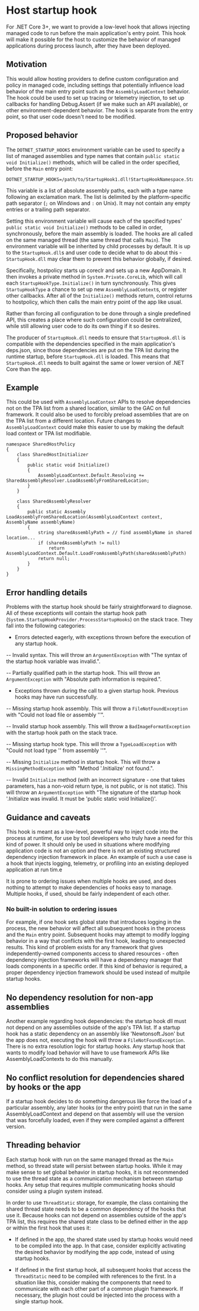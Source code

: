 # Host startup hook

For .NET Core 3+, we want to provide a low-level hook that allows
injecting managed code to run before the main application's entry
point. This hook will make it possible for the host to customize the
behavior of managed applications during process launch, after they
have been deployed.

## Motivation

This would allow hosting providers to define custom configuration and
policy in managed code, including settings that potentially influence
load behavior of the main entry point such as the
`AssemblyLoadContext` behavior. The hook could be used to set up
tracing or telemetry injection, to set up callbacks for handling
Debug.Assert (if we make such an API available), or other
environment-dependent behavior. The hook is separate from the entry
point, so that user code doesn't need to be modified.

## Proposed behavior

The `DOTNET_STARTUP_HOOKS` environment variable can be used to specify
a list of managed assemblies and type names that contain `public
static void Initialize()` methods, which will be called in the order
specified, before the `Main` entry point:

```
DOTNET_STARTUP_HOOKS=/path/to/StartupHook1.dll!StartupHookNamespace.StartupHookType1;/path/to/StartupHook2.dll!StartupHookNamespace.StartupHookType2
```

This variable is a list of absolute assembly paths, each with a type
name following an exclamation mark. The list is delimited by the
platform-specific path separator (`;` on Windows and `:` on Unix). It
may not contain any empty entries or a trailing path separator.

Setting this environment variable will cause each of the specified
types' `public static void Initialize()` methods to be called in
order, synchronously, before the main assembly is loaded. The hooks
are all called on the same managed thread (the same thread that calls
`Main`). The environment variable will be inherited by child processes
by default. It is up to the `StartupHook.dll`s and user code to decide
what to do about this - `StartupHook.dll` may clear them to prevent
this behavior globally, if desired.

Specifically, hostpolicy starts up coreclr and sets up a new
AppDomain. It then invokes a private method in
`System.Private.CoreLib`, which will call each
`StartupHookType.Initialize()` in turn synchronously. This gives
`StartupHookType` a chance to set up new `AssemblyLoadContext`s, or
register other callbacks. After all of the `Initialize()` methods
return, control returns to hostpolicy, which then calls the main entry
point of the app like usual.

Rather than forcing all configuration to be done through a single
predefined API, this creates a place where such configuration could be
centralized, while still allowing user code to do its own thing if it
so desires.

The producer of `StartupHook.dll` needs to ensure that
`StartupHook.dll` is compatible with the dependencies specified in the
main application's deps.json, since those dependencies are put on the
TPA list during the runtime startup, before `StartupHook.dll` is
loaded. This means that `StartupHook.dll` needs to built against the
same or lower version of .NET Core than the app.

## Example

This could be used with `AssemblyLoadContext` APIs to resolve
dependencies not on the TPA list from a shared location, similar to
the GAC on full framework. It could also be used to forcibly preload
assemblies that are on the TPA list from a different location. Future
changes to `AssemblyLoadContext` could make this easier to use by
making the default load context or TPA list modifiable.

```
namespace SharedHostPolicy
{
    class SharedHostInitializer
    {
        public static void Initialize()
        {
            AssemblyLoadContext.Default.Resolving += SharedAssemblyResolver.LoadAssemblyFromSharedLocation;
        }
    }

    class SharedAssemblyResolver
    {
        public static Assembly LoadAssemblyFromSharedLocation(AssemblyLoadContext context, AssemblyName assemblyName)
        {
            string sharedAssemblyPath = // find assemblyName in shared location...
            if (sharedAssemblyPath != null)
                return AssemblyLoadContext.Default.LoadFromAssemblyPath(sharedAssemblyPath)
            return null;
        }
    }
}
```

## Error handling details

Problems with the startup hook should be fairly straightforward to
diagnose. All of these exceptionts will contain the startup hook path
(`System.StartupHookProvider.ProcessStartupHooks`) on the stack
trace. They fall into the following categories:

- Errors detected eagerly, with exceptions thrown before the execution
  of any startup hook.

-- Invalid syntax. This will throw an `ArgumentException` with "The
  syntax of the startup hook variable was invalid.".

-- Partially qualified path in the startup hook. This will throw an
   `ArgumentException` with "Absolute path information is required.".

- Exceptions thrown during the call to a given startup hook. Previous
  hooks may have run successfully.

-- Missing startup hook assembly. This will throw a
   `FileNotFoundException` with "Could not load file or assembly
   '<assemblyPath>'".

-- Invalid startup hook assembly. This will throw a
   `BadImageFormatException` with the startup hook path on the stack
   trace.

-- Missing startup hook type. This will throw a `TypeLoadException`
   with "Could not load type '<specifiedType>' from assembly
   '<assemblyName>'".

-- Missing `Initialize` method in startup hook. This will throw a
   `MissingMethodException` with "Method '<specifiedType>.Initialize'
   not found.".

-- Invalid `Initialize` method (with an incorrect signature - one that
   takes parameters, has a non-void return type, is not public, or is
   not static). This will throw an `ArgumentException` with "The
   signature of the startup hook '<specifiedType>.Initialize was
   invalid. It must be 'public static void Initialize()'.

## Guidance and caveats

This hook is meant as a low-level, powerful way to inject code into
the process at runtime, for use by tool developers who truly have a
need for this kind of power. It should only be used in situations
where modifying application code is not an option and there is not an
existing structured dependency injection framework in place. An
example of such a use case is a hook that injects logging, telemetry,
or profiling into an existing deployed application at run tim.e

It is prone to ordering issues when multiple hooks are used, and does
nothing to attempt to make dependencies of hooks easy to
manage. Multiple hooks, if used, should be fairly independent of each
other.

### No built-in solution to ordering issues

For example, if one hook sets global state that introduces logging in
the process, the new behavior will affect all subsequent hooks in the
process and the `Main` entry point. Subsequent hooks may attempt to
modify logging behavior in a way that conflicts with the first hook,
leading to unexpected results. This kind of problem exists for any
framework that gives independently-owned components access to shared
resources - often dependency injection frameworks will have a
dependency manager that loads components in a specific order. If this
kind of behavior is required, a proper dependency injection framework
should be used instead of multpile startup hooks.

## No dependency resolution for non-app assemblies

Another example regarding hook dependencies: the startup hook dll must
not depend on any assemblies outside of the app's TPA list. If a
startup hook has a static dependency on an assembly like
'Newtonsoft.Json' but the app does not, executing the hook will throw
a `FileNotFoundException`. There is no extra resolution logic for
startup hooks. Any startup hook that wants to modify load behavior
will have to use framework APIs like AssemblyLoadContexts to do this
manually.

## No conflict resolution for dependencies shared by hooks or the app

If a startup hook decides to do something dangerous like force the
load of a particular assembly, any later hooks (or the entry point)
that run in the same AssemblyLoadContext and depend on that assembly
will use the version that was forcefully loaded, even if they were
compiled against a different version.

## Threading behavior

Each startup hook with run on the same managed thread as the `Main`
method, so thread state will persist between startup hooks. While it
may make sense to set global behavior in startup hooks, it is not
recommended to use the thread state as a communication mechanism
between startup hooks. Any setup that requires multiple communicating
hooks should consider using a plugin system instead.

In order to use `ThreadStatic` storage, for example, the class
containing the shared thread state needs to be a common dependency of
the hooks that use it. Because hooks can not depend on assemblies
outside of the app's TPA list, this requires the shared state class to
be defined either in the app or within the first hook that uses it:

- If defined in the app, the shared state used by startup hooks would
  need to be compiled into the app. In that case, consider explicitly
  activating the desired behavior by modifying the app code, instead
  of using startup hooks.

- If defined in the first startup hook, all subsequent hooks that
  access the `ThreadStatic` need to be compiled with references to the
  first. In a situation like this, consider making the components that
  need to communicate with each other part of a common plugin
  framework. If necessary, the plugin host could be injected into the
  process with a single startup hook.